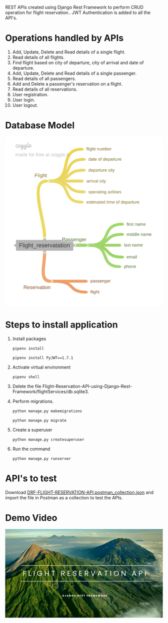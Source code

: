 REST APIs created using Django Rest Framework to perform CRUD operation for flight reservation.. JWT Authentication is added to all the API's.

# Operations handled by APIs
1. Add, Update, Delete and Read details of a single flight.
2. Read details of all flights.
3. Find flight based on city of departure, city of arrival and date of departure.
4. Add, Update, Delete and Read details of a single passenger.
5. Read details of all passengers.
6. Add and Delete a passenger's reservation on a flight.
7. Read details of all reservations.
8. User registration.
9. User login.
10. User logout.

# Database Model
![Database Model](https://github.com/devbk007/Flight-Reservation-API-using-Django-Rest-Framework/blob/master/database_model.png?raw=true)

# Steps to install application
1. Install packages    
    ```
    pipenv install
    ```

    ```
    pipenv install PyJWT==1.7.1
    ```

2. Activate virtual environment
    ```
    pipenv shell
    ```

3. Delete the file Flight-Reservation-API-using-Django-Rest-Framework/flightServices/db.sqlite3.

4. Perform migrations.
    ```
    python manage.py makemigrations
    ```
    ```
    python manage.py migrate
    ```

5. Create a superuser
     ```
    python manage.py createsuperuser
    ```
  
6. Run the command 
    ```
    python manage.py runserver
    ```
# API's to test
Download [DRF-FLIGHT-RESERVATION-API.postman_collection.json](https://github.com/devbk007/Flight-Reservation-API-using-Django-Rest-Framework/blob/master/DRF-FLIGHT-RESERVATION-API.postman_collection.json) and import the file in Postman as a collection to test the APIs.

# Demo Video
[![Video Thumbnail](https://github.com/devbk007/Flight-Reservation-API-using-Django-Rest-Framework/blob/master/youtube_thumbnail.png)](https://youtu.be/eTJw36TlCp0)